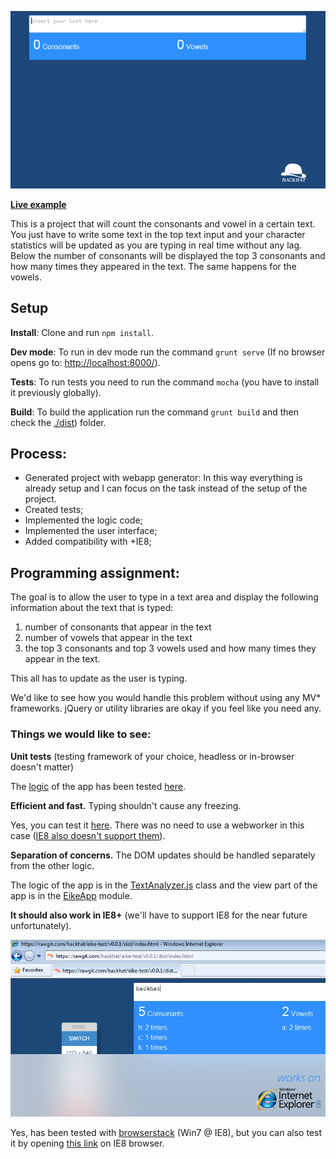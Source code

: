 <p align="center">
  <img src ="./docs/repo-header.gif" />
</p>

**[Live example](https://rawgit.com/hackhat/eike-test/v0.0.1/dist/index.html)**

This is a project that will count the consonants and vowel in a certain text. You just have to write some text in the top text input and your character statistics will be updated as you are typing in real time without any lag. 
Below the number of consonants will be displayed the top 3 consonants and how many times they appeared in the text. The same happens for the vowels.


## Setup

**Install**: Clone and run `npm install`.

**Dev mode**: To run in dev mode run the command `grunt serve` (If no browser opens go to: [http://localhost:8000/](http://localhost:8000/)).

**Tests**: To run tests you need to run the command `mocha` (you have to install it previously globally).

**Build**: To build the application run the command `grunt build` and then check the [./dist](./dist)) folder.


## Process:

 - Generated project with webapp generator: In this way everything is already setup
   and I can focus on the task instead of the setup of the project.
 - Created tests;
 - Implemented the logic code;
 - Implemented the user interface;
 - Added compatibility with +IE8;


## Programming assignment:

The goal is to allow the user to type in a text area and display the following information about the text that is typed:
1) number of consonants that appear in the text
2) number of vowels that appear in the text
2) the top 3 consonants and top 3 vowels used and how many times they appear in the text.

This all has to update as the user is typing.

We'd like to see how you would handle this problem without using any MV* frameworks.
jQuery or utility libraries are okay if you feel like you need any.

### Things we would like to see:

**Unit tests** (testing framework of your choice, headless or in-browser doesn't matter)

The [logic](./src/components/TextAnalyzer.js) of the app has been tested [here](./test/TextAnalyzer.js).

**Efficient and fast.** Typing shouldn't cause any freezing.

Yes, you can test it [here](https://rawgit.com/hackhat/eike-test/v0.0.1/dist/index.html).
There was no need to use a webworker in this case ([IE8 also doesn't support them](http://caniuse.com/#search=webworker)).

**Separation of concerns.** The DOM updates should be handled separately from the other logic.

The logic of the app is in the [TextAnalyzer.js](./src/components/TextAnalyzer.js) class and the view part of the app is in the [EikeApp](./src/components/EikeApp.js) module.

**It should also work in IE8+** (we'll have to support IE8 for the near future unfortunately).

<p align="center">
  <img src ="./docs/ie8support.jpg" />
</p>

Yes, has been tested with [browserstack](https://www.browserstack.com/start#os=Windows&os_version=7&browser=IE&browser_version=8.0&zoom_to_fit=true&full_screen=true&autofit=true&url=http%3A%2F%2Flocalhost%3A8000%2F&resolution=1024x768&speed=1&host_ports=google.com%2C80%2C0) (Win7 @ IE8), but you can also test it by opening [this link](https://rawgit.com/hackhat/eike-test/v0.0.1/dist/index.html) on IE8 browser.
